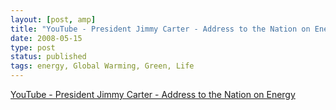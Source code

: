 ```yaml
---
layout: [post, amp]
title: "YouTube - President Jimmy Carter - Address to the Nation on Energy"
date: 2008-05-15
type: post
status: published
tags: energy, Global Warming, Green, Life
---
```




[YouTube - President Jimmy Carter - Address to the Nation on Energy](http://www.youtube.com/watch?v=-tPePpMxJaA&eurl=http://bsalert.com/news/2310/Jimmy_Carters_Proposed_Energy_Policy_In_1977.html)
